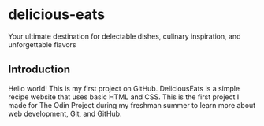 # delicious-eats
Your ultimate destination for delectable dishes, culinary inspiration, and unforgettable flavors

## Introduction
Hello world! This is my first project on GitHub. DeliciousEats is a simple recipe website that uses basic HTML and CSS. This is the first project I made for The Odin Project during my freshman summer to learn more about web development, Git, and GitHub. 
